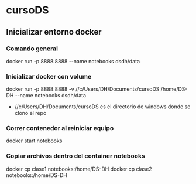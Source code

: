 # cursoDS

## Inicializar entorno docker

### Comando general
docker run -p 8888:8888 --name notebooks dsdh/data

### Inicializar docker con volume
docker run -p 8888:8888 -v //c/Users/DH/Documents/cursoDS:/home/DS-DH --name notebooks dsdh/data
- //c/Users/DH/Documents/cursoDS es el directorio de windows donde se clono el repo

### Correr contenedor al reiniciar equipo
docker start notebooks

### Copiar archivos dentro del container notebooks
docker cp clase1 notebooks:/home/DS-DH
docker cp clase2 notebooks:/home/DS-DH
